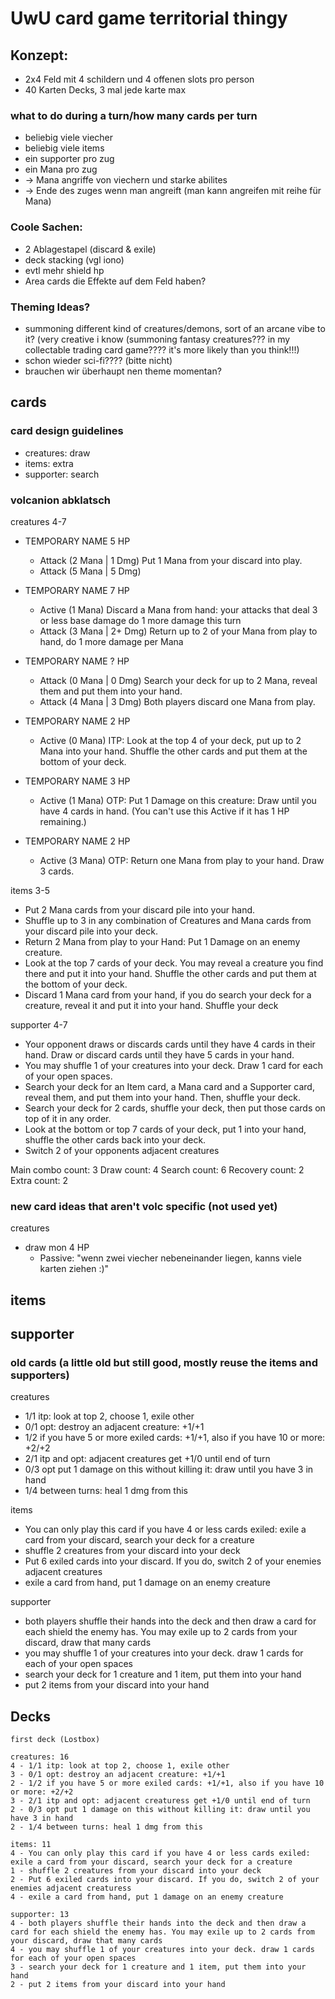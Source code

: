 # UwU card game territorial thingy

## Konzept:
- 2x4 Feld mit 4 schildern und 4 offenen slots pro person
- 40 Karten Decks, 3 mal jede karte max

### what to do during a turn/how many cards per turn
- beliebig viele viecher
- beliebig viele items
- ein supporter pro zug
- ein Mana pro zug
- -> Mana angriffe von viechern und starke abilites
- -> Ende des zuges wenn man angreift (man kann angreifen mit reihe für Mana)

### Coole Sachen:
- 2 Ablagestapel (discard & exile)
- deck stacking (vgl iono)
- evtl mehr shield hp 
- Area cards die Effekte auf dem Feld haben?

### Theming Ideas?
- summoning different kind of creatures/demons, sort of an arcane vibe to it? (very creative i know (summoning fantasy creatures??? in my collectable trading card game???? it's more likely than you think!!!)
- schon wieder sci-fi???? (bitte nicht)
- brauchen wir überhaupt nen theme momentan?

## cards

### card design guidelines
- creatures: draw
- items: extra
- supporter: search

### volcanion abklatsch

creatures 4-7
- TEMPORARY NAME 5 HP  
  - Attack (2 Mana | 1 Dmg) Put 1 Mana from your discard into play.  
  - Attack (5 Mana | 5 Dmg)

- TEMPORARY NAME 7 HP  
  - Active (1 Mana) Discard a Mana from hand: your attacks that deal 3 or less base damage do 1 more damage this turn  
  - Attack (3 Mana | 2+ Dmg) Return up to 2 of your Mana from play to hand, do 1 more damage per Mana  

- TEMPORARY NAME ? HP
  - Attack (0 Mana | 0 Dmg) Search your deck for up to 2 Mana, reveal them and put them into your hand.
  - Attack (4 Mana | 3 Dmg) Both players discard one Mana from play.

- TEMPORARY NAME 2 HP  
  - Active (0 Mana) ITP: Look at the top 4 of your deck, put up to 2 Mana into your hand. Shuffle the other cards and put them at the bottom of your deck.

- TEMPORARY NAME 3 HP  
  - Active (1 Mana) OTP: Put 1 Damage on this creature: Draw until you have 4 cards in hand. (You can't use this Active if it has 1 HP remaining.)

- TEMPORARY NAME 2 HP  
  - Active (3 Mana) OTP: Return one Mana from play to your hand. Draw 3 cards.

items 3-5
- Put 2 Mana cards from your discard pile into your hand.
- Shuffle up to 3 in any combination of Creatures and Mana cards from your discard pile into your deck.
- Return 2 Mana from play to your Hand: Put 1 Damage on an enemy creature.
- Look at the top 7 cards of your deck. You may reveal a creature you find there and put it into your hand. Shuffle the other cards and put them at the bottom of your deck.
- Discard 1 Mana card from your hand, if you do search your deck for a creature, reveal it and put it into your hand. Shuffle your deck

supporter 4-7
- Your opponent draws or discards cards until they have 4 cards in their hand. Draw or discard cards until they have 5 cards in your hand.
- You may shuffle 1 of your creatures into your deck. Draw 1 card for each of your open spaces.
- Search your deck for an Item card, a Mana card and a Supporter card, reveal them, and put them into your hand. Then, shuffle your deck.
- Search your deck for 2 cards, shuffle your deck, then put those cards on top of it in any order.
- Look at the bottom or top 7 cards of your deck, put 1 into your hand, shuffle the other cards back into your deck.
- Switch 2 of your opponents adjacent creatures

Main combo count: 3
Draw count: 4
Search count: 6
Recovery count: 2
Extra count: 2

### new card ideas that aren't volc specific (not used yet)

creatures
- draw mon 4 HP
  - Passive: "wenn zwei viecher nebeneinander liegen, kanns viele karten ziehen :)"

items
- 

supporter
- 


### old cards (a little old but still good, mostly reuse the items and supporters)

creatures
- 1/1 itp: look at top 2, choose 1, exile other
- 0/1 opt: destroy an adjacent creature: +1/+1
- 1/2 if you have 5 or more exiled cards: +1/+1, also if you have 10 or more: +2/+2
- 2/1 itp and opt: adjacent creatures get +1/0 until end of turn
- 0/3 opt put 1 damage on this without killing it: draw until you have 3 in hand
- 1/4 between turns: heal 1 dmg from this

items
- You can only play this card if you have 4 or less cards exiled: exile a card from your discard, search your deck for a creature
- shuffle 2 creatures from your discard into your deck
- Put 6 exiled cards into your discard. If you do, switch 2 of your enemies adjacent creatures
- exile a card from hand, put 1 damage on an enemy creature

supporter
- both players shuffle their hands into the deck and then draw a card for each shield the enemy has. You may exile up to 2 cards from your discard, draw that many cards
- you may shuffle 1 of your creatures into your deck. draw 1 cards for each of your open spaces
- search your deck for 1 creature and 1 item, put them into your hand
- put 2 items from your discard into your hand

## Decks

```
first deck (Lostbox)

creatures: 16
4 - 1/1 itp: look at top 2, choose 1, exile other
3 - 0/1 opt: destroy an adjacent creature: +1/+1
2 - 1/2 if you have 5 or more exiled cards: +1/+1, also if you have 10 or more: +2/+2
3 - 2/1 itp and opt: adjacent creaturess get +1/0 until end of turn
2 - 0/3 opt put 1 damage on this without killing it: draw until you have 3 in hand
2 - 1/4 between turns: heal 1 dmg from this

items: 11
4 - You can only play this card if you have 4 or less cards exiled: exile a card from your discard, search your deck for a creature
1 - shuffle 2 creatures from your discard into your deck
2 - Put 6 exiled cards into your discard. If you do, switch 2 of your enemies adjacent creaturess
4 - exile a card from hand, put 1 damage on an enemy creature

supporter: 13
4 - both players shuffle their hands into the deck and then draw a card for each shield the enemy has. You may exile up to 2 cards from your discard, draw that many cards
4 - you may shuffle 1 of your creatures into your deck. draw 1 cards for each of your open spaces
3 - search your deck for 1 creature and 1 item, put them into your hand
2 - put 2 items from your discard into your hand
```
